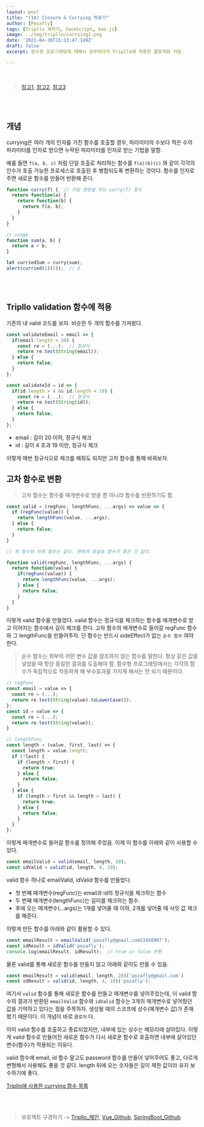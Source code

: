 ```yaml
---
layout: post
title: "(14) Closure & Currying 적용기"
author: [Pozafly]
tags: [Tripllo 제작기, JavaScript, Vue.js]
image: ../img/tripllo/currying2.png
date: '2021-04-30T15:13:47.149Z'
draft: false
excerpt: 함수형 프로그래밍에 대해서 공부하다가 Tripllo에 적용한 클로저와 커링.

---
```


<br/>


> [참고1](https://sujinlee.me/currying-in-functional-javascript/), [참고2](https://github.com/FEDevelopers/tech.description/wiki/%ED%95%A8%EC%88%98%ED%98%95-%ED%94%84%EB%A1%9C%EA%B7%B8%EB%9E%98%EB%A8%B8%EA%B0%80-%EB%90%98%EA%B3%A0-%EC%8B%B6%EB%8B%A4%EA%B3%A0%3F-(Part-2)), [참고3](https://ko.javascript.info/currying-partials)

<br/>

<br/>

## 개념

currying은 여러 개의 인자를 가진 함수를 호출할 경우, 파라미터의 수보다 적은 수의 파라미터를 인자로 받으면 누락된 파라미터를 인자로 받는 기법을 말함.

예를 들면 `f(a, b, c)` 처럼 단일 호출로 처리하는 함수를 `f(a)(b)(c)` 와 같이 각각의 인수가 호출 가능한 프로세스로 호출된 후 병합되도록 변환하는 것이다. 함수를 인자로 주면 새로운 함수를 만들어 반환해 준다.

```js
function curry(f) {  // 커링 변환을 하는 curry(f) 함수
  return function(a) {
    return function(b) {
      return f(a, b);
    }
  }
}

// usage
function sum(a, b) {
  return a + b;
}

let curriedSum = curry(sum);
alert(curried(1)(2));  // 3
```

<br/>

<br/>

## Tripllo validation 함수에 적용

기존의 내 valid 코드를 보자. 비슷한 두 개의 함수를 가져왔다.

```js
const validateEmail = email => {
  if(email.length < 20) {
    const re = (...);  // 정규식
    return re.test(String(email)); 
  } else {
    return false;
  }
};

const validateId = id => {
  if(id.length > 4 && id.length < 19) {
    const re = (...);  // 정규식
    return re.test(String(id));    
  } else {
    return false; 
  }
};
```

- email : 길이 20 이하, 정규식 체크
- id : 길이 4 초과 19 미만, 정규식 체크

이렇게 매번 정규식으로 체크를 해줘도 되지만 고차 함수를 통해 바꿔보자.

## 고차 함수로 변환

> 고차 함수는 함수를 매개변수로 받을 뿐 아니라 함수를 반환하기도 함.

```js
const valid = (regFunc, lengthFunc, ...args) => value => {
  if (regFunc(value)) {
    return lengthFunc(value, ...args);
  } else {
    return false;
  }
}

// 위 함수와 아래 함수는 같다. 편하게 화살표 함수가 좋은 것 같다.

function valid(regFunc, lengthFunc, ...args) {
  return function(value) {
    if(regFunc(value)) {
      return lengthFunc(value, ...args);
    } else {
      return false;
    }
  }
}
```

이렇게 valid 함수를 만들었다. valid 함수는 정규식을 체크하는 함수를 매개변수로 받고 이어지는 함수에서 길이 체크를 한다. 고차 함수의 매개변수로 들어갈 regFunc 함수와 그 lengthFunc을 만들어주자. 단 함수는 반드시 sideEffect가 없는 `순수 함수` 여야 한다.

> 순수 함수는 외부의 어떤 변수 값을 참조하지 않는 함수를 말한다. 항상 같은 값을 넣었을 때 항상 동일한 결과를 도출해야 함. 함수형 프로그래밍에서는 각각의 함수가 독립적으로 작동하게 해 부수효과를 가지게 해서는 안 되기 때문이다.

```js
// regFunc
const email = value => {
  const re = (...);
  return re.test(String(value).toLowerCase());
};
const id = value => {
  const re = (...);
  return re.test(String(value));
}

// lengthFunc
const length = (value, first, last) => {
  const length = value.length;
  if (!last) {
    if (length > first) {
      return true;
    } else {
      return false;
    }
  } else {
    if (length > first && length < last) {
      return true;
    } else {
      return false;
    }
  }
};
```

이렇게 매개변수로 들어갈 함수를 정의해 주었음. 이제 이 함수를 아래와 같이 사용할 수 있다.

```js
const emailValid = valid(email, length, 20);
const idValid = valid(id, length, 4, 19);
```

valid 함수 하나로 emailValid, idValid 함수를 만들었다. 

- 첫 번째 매개변수(regFunc)는 email과 id의 정규식을 체크하는 함수
- 두 번째 매개변수(lengthFunc)는 길이를 체크하는 함수.
- 후에 오는 매개변수(...args)는 1개를 넣어줄 때 이하, 2개를 넣어줄 때 사잇 값 체크를 해준다.

이렇게 만든 함수를 아래와 같이 활용할 수 있다.

```js
const emailResult = emailValid('pozafly@gmail.com23450987');
const idResult = idValid('pozafly');
console.log(emailResult, idResult);  // true or false 반환
```

물론 valid를 통해 새로운 함수를 만들지 않고 아래와 같이도 만들 수 있음.

```js
const emailResult = valid(email, length, 20)('pozafly@gmail.com')
const idResult = valid(id, length, 4, 19)('pozafly');
```

여기서 `valid` 함수를 통해 새로운 함수를 만들고 매개변수를 넣어주었는데, 이 valid 함수의 결과가 반환된 `emailValid` 함수와 `idValid` 함수는 3개의 매개변수로 넣어줬던 값을 기억하고 있다는 점을 주목하자. 생성될 때의 스코프에 상수(매개변수 값)가 존재했기 때문이다. 이 개념이 바로 `클로저` 다.

이미 valid 함수를 호출하고 종료되었지만, 내부에 있는 상수는 메모리에 살아있다. 이렇게 valid 함수로 만들어진 새로운 함수가 다시 새로운 함수로 호출하면 내부에 살아있던 변수(함수)가 적용되는 이유다.

valid 함수에 email, id 함수 말고도 password 함수를 만들어 넣어주어도 좋고, 다르게 변형해서 사용해도 좋을 것 같다. length 뒤에 오는 숫자들은 길이 제한 값이라 유지 보수하기에 좋다.

[Tripllo에 사용한 currying 함수 목록](https://github.com/pozafly/tripllo_vue/blob/9eabdcce73fdeee58749523f81337582b481dfa9/src/utils/validation.js)

<br/>

<br/>

> 프로젝트 구경하기 -> [Tripllo\_메인](https://tripllo.tech), [Vue_Github](https://github.com/pozafly/tripllo_vue), [SpringBoot_Github](https://github.com/pozafly/tripllo_springBoot)